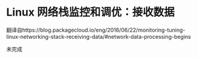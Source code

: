 # Linux 网络栈监控和调优：接收数据
翻译自https://blog.packagecloud.io/eng/2016/06/22/monitoring-tuning-linux-networking-stack-receiving-data/#network-data-processing-begins

未完成
